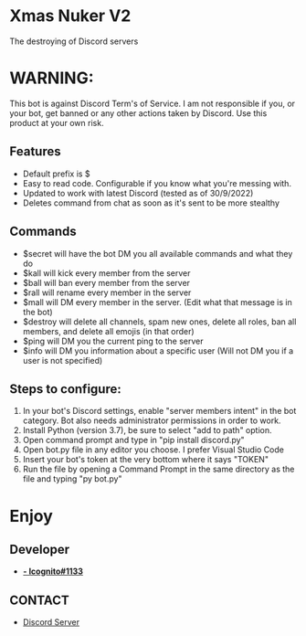 # Xmas Nuker V2
The destroying of Discord servers

# WARNING:
This bot is against Discord Term's of Service. I am not responsible if you, or your bot, get banned or any other actions taken by Discord. Use this product at your own risk.

## Features
* Default prefix is $
* Easy to read code. Configurable if you know what you're messing with.
* Updated to work with latest Discord (tested as of 30/9/2022)
* Deletes command from chat as soon as it's sent to be more stealthy

## Commands
* $secret will have the bot DM you all available commands and what they do
* $kall will kick every member from the server
* $ball will ban every member from the server
* $rall will rename every member in the server
* $mall will DM every member in the server. (Edit what that message is in the bot)
* $destroy will delete all channels, spam new ones, delete all roles, ban all members, and delete all emojis (in that order)
* $ping will DM you the current ping to the server
* $info will DM you information about a specific user (Will not DM you if a user is not specified)

## Steps to configure:

1. In your bot's Discord settings, enable "server members intent" in the bot category. Bot also needs administrator permissions in order to work.
2. Install Python (version 3.7), be sure to select "add to path" option.
3. Open command prompt and type in "pip install discord.py"
4. Open bot.py file in any editor you choose. I prefer Visual Studio Code
5. Insert your bot's token at the very bottom where it says "TOKEN" 
6. Run the file by opening a Command Prompt in the same directory as the file and typing "py bot.py"

# Enjoy

## Developer
- **[- Icognito#1133](https://www.github.com/ItzmeKen)**

## CONTACT
- [Discord Server](https://discord.gg/a3EjDW2Uu3)
